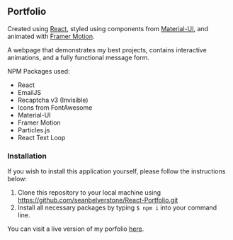 ## Portfolio

Created using [React](https://reactjs.org/), styled using components from [Material-UI](https://material-ui.com/), and animated with [Framer Motion](https://www.framer.com/api/motion/examples/).

A webpage that demonstrates my best projects, contains interactive animations, and a fully functional message form. 

NPM Packages used:

- React
- EmailJS
- Recaptcha v3 (Invisible)
- Icons from FontAwesome
- Material-UI
- Framer Motion
- Particles.js
- React Text Loop

### Installation
If you wish to install this application yourself, please follow the instructions below:

1. Clone this repository to your local machine using https://github.com/seanbelverstone/React-Portfolio.git
2. Install all necessary packages by typing `$ npm i` into your command line.


You can visit a live version of my porfolio [here](https://www.seanbelverstone.com/).
